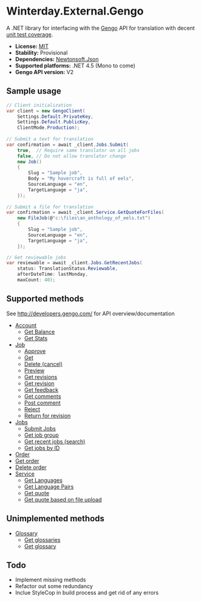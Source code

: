 Winterday.External.Gengo
========================

A .NET library for interfacing with the [Gengo](http://www.gengo.com)
API for translation with decent [unit test coverage](TESTING.md).

* **License:** [MIT](COPYING)
* **Stability:** Provisional
* **Dependencies:** [Newtonsoft.Json](https://github.com/JamesNK/Newtonsoft.Json/)
* **Supported platforms:** .NET 4.5 (Mono to come)
* **Gengo API version:** V2

Sample usage
------------

```csharp
// Client initialization
var client = new GengoClient(
    Settings.Default.PrivateKey,
    Settings.Default.PublicKey,
    ClientMode.Production);
        
// Submit a text for translation
var confirmation = await _client.Jobs.Submit(
    true,  // Require same translator on all jobs
    false, // Do not allow translator change
    new Job()
    {
        Slug = "Sample job",
        Body = "My hovercraft is full of eels",
        SourceLanguage = "en",
        TargetLanguage = "ja",
    });
    
// Submit a file for translation
var confirmation = await _client.Service.GetQuoteForFiles(
    new FileJob(@"c:\files\an_anthology_of_eels.txt")
    {
        Slug = "Sample job",
        SourceLanguage = "en",
        TargetLanguage = "ja",
    });

// Get reviewable jobs
var reviewable = await _client.Jobs.GetRecentJobs(
    status: TranslationStatus.Reviewable,
    afterDateTime: lastMonday,
    maxCount: 40);

```

Supported methods
-----------------

See http://developers.gengo.com/ for API overview/documentation

* [Account](http://developers.gengo.com/v2/account/)
  * [Get Balance](http://developers.gengo.com/v2/account/#balance-get)
  * [Get Stats](http://developers.gengo.com/v2/account/#stats-get)
* [Job](http://developers.gengo.com/v2/job/)
  * [Approve](http://developers.gengo.com/v2/job/#job-put)
  * [Get](http://developers.gengo.com/v2/job/#job-get)
  * [Delete (cancel)](http://developers.gengo.com/v2/job/#job-delete)
  * [Preview](http://developers.gengo.com/v2/job/#job-put)
  * [Get revisions](http://developers.gengo.com/v2/job/#revisions-get)
  * [Get revision](http://developers.gengo.com/v2/job/#revision-get)
  * [Get feedback](http://developers.gengo.com/v2/job/#feedback-get)
  * [Get comments](http://developers.gengo.com/v2/job/#comment-post)
  * [Post comment](http://developers.gengo.com/v2/job/#comments-get)
  * [Reject](http://developers.gengo.com/v2/job/#job-put)
  * [Return for revision](http://developers.gengo.com/v2/job/#job-put)
* [Jobs](http://developers.gengo.com/v2/jobs/)
  * [Submit Jobs](http://developers.gengo.com/v2/jobs/#jobs-post)
  * [Get job group](http://developers.gengo.com/v2/jobs/#job-group-get)
  * [Get recent jobs (search)](http://developers.gengo.com/v2/jobs/#jobs-get)
  * [Get jobs by ID](http://developers.gengo.com/v2/jobs/#jobs-by-id-get)
* [Order](http://developers.gengo.com/v2/order/)
 * [Get order](http://developers.gengo.com/v2/order/#order-get)
 * [Delete order](http://developers.gengo.com/v2/order/#order-delete)
* [Service](http://developers.gengo.com/v2/service/)
  * [Get Languages](http://developers.gengo.com/v2/service/#languages-get)
  * [Get Language Pairs](http://developers.gengo.com/v2/service/#language-pairs-get)
  * [Get quote](http://developers.gengo.com/v2/service/#quote-post)
  * [Get quote based on file upload](http://developers.gengo.com/v2/service/#quote-files-post)

Unimplemented methods
---------------------

* [Glossary](http://developers.gengo.com/v2/glossary/)
  * [Get glossaries](http://developers.gengo.com/v2/glossary/#glossaries-get)
  * [Get glossary](http://developers.gengo.com/v2/glossary/#glossary-get)

Todo
----

* Implement missing methods
* Refactor out some redundancy
* Inclue StyleCop in build process and get rid of any errors
